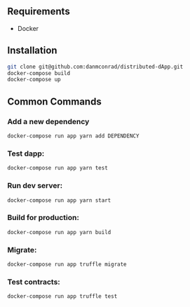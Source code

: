 ## Requirements
- Docker

## Installation
```bash
git clone git@github.com:danmconrad/distributed-dApp.git
docker-compose build
docker-compose up
```

## Common Commands

### Add a new dependency
`docker-compose run app yarn add DEPENDENCY`
  
### Test dapp:            
`docker-compose run app yarn test`
  
### Run dev server:       
`docker-compose run app yarn start`
  
### Build for production: 
`docker-compose run app yarn build`

### Migrate:              
`docker-compose run app truffle migrate`
  
### Test contracts:       
`docker-compose run app truffle test`